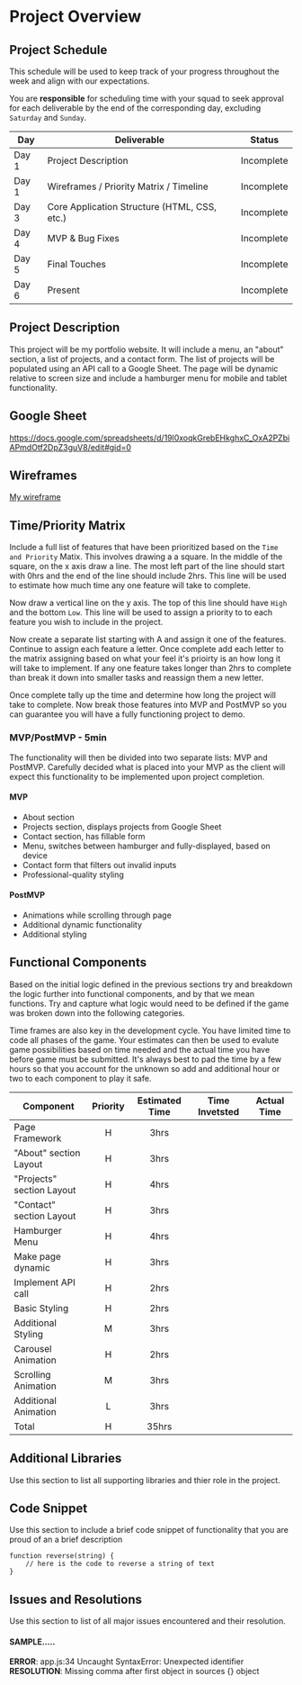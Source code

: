 # Project Overview

## Project Schedule

This schedule will be used to keep track of your progress throughout the week and align with our expectations.  

You are **responsible** for scheduling time with your squad to seek approval for each deliverable by the end of the corresponding day, excluding `Saturday` and `Sunday`.

|  Day | Deliverable | Status
|---|---| ---|
|Day 1| Project Description | Incomplete
|Day 1| Wireframes / Priority Matrix / Timeline | Incomplete
|Day 3| Core Application Structure (HTML, CSS, etc.) | Incomplete
|Day 4| MVP & Bug Fixes | Incomplete
|Day 5| Final Touches | Incomplete
|Day 6| Present | Incomplete


## Project Description

This project will be my portfolio website. It will include a menu, an "about" section, a list of projects, and a contact form. The list of projects will be populated using an API call to a Google Sheet. The page will be dynamic relative to screen size and include a hamburger menu for mobile and tablet functionality.

## Google Sheet

https://docs.google.com/spreadsheets/d/19l0xoqkGrebEHkghxC_OxA2PZbiAPmdOtf2DpZ3guV8/edit#gid=0

## Wireframes

[My wireframe](./images/wireframe.png)

## Time/Priority Matrix 

Include a full list of features that have been prioritized based on the `Time and Priority` Matix.  This involves drawing a a square.  In the middle of the square, on the x axis draw a line.  The most left part of the line should start with 0hrs and the end of the line should include 2hrs.  This line will be used to estimate how much time any one feature will take to complete. 

Now draw a vertical line on the y axis.  The top of this line should have `High` and the bottom `Low`.  This line will be used to assign a priority to to each feature you wish to include in the project.  

Now create a separate list starting with A and assign it one of the features.  Continue to assign each feature a letter.  Once complete add each letter to the matrix assigning based on what your feel it's prioirty is an how long it will take to implement. If any one feature takes longer than 2hrs to complete than break it down into smaller tasks and reassign them a new letter. 

Once complete tally up the time and determine how long the project will take to complete. Now break those features into MVP and PostMVP so you can guarantee you will have a fully functioning project to demo. 

### MVP/PostMVP - 5min

The functionality will then be divided into two separate lists: MVP and PostMVP. Carefully decided what is placed into your MVP as the client will expect this functionality to be implemented upon project completion.  

#### MVP

- About section
- Projects section, displays projects from Google Sheet
- Contact section, has fillable form
- Menu, switches between hamburger and fully-displayed, based on device
- Contact form that filters out invalid inputs
- Professional-quality styling

#### PostMVP 

- Animations while scrolling through page
- Additional dynamic functionality
- Additional styling

## Functional Components

Based on the initial logic defined in the previous sections try and breakdown the logic further into functional components, and by that we mean functions.  Try and capture what logic would need to be defined if the game was broken down into the following categories.

Time frames are also key in the development cycle.  You have limited time to code all phases of the game.  Your estimates can then be used to evalute game possibilities based on time needed and the actual time you have before game must be submitted. It's always best to pad the time by a few hours so that you account for the unknown so add and additional hour or two to each component to play it safe.

| Component | Priority | Estimated Time | Time Invetsted | Actual Time |
| --- | :---: |  :---: | :---: | :---: |
| Page Framework | H | 3hrs |  |  |
| "About" section Layout | H | 3hrs |  |  |
| "Projects" section Layout | H | 4hrs |  |  |
| "Contact" section Layout | H | 3hrs |  |  |
| Hamburger Menu | H | 4hrs |  |  |
| Make page dynamic | H | 3hrs |  |  |
| Implement API call | H | 2hrs |  |  |
| Basic Styling | H | 2hrs |  |  |
| Additional Styling | M | 3hrs |  |  |
| Carousel Animation | H | 2hrs |  |  |
| Scrolling Animation | M | 3hrs |  |  |
| Additional Animation | L | 3hrs |  |  |
| Total | H | 35hrs |  |  |

## Additional Libraries
 Use this section to list all supporting libraries and thier role in the project. 

## Code Snippet

Use this section to include a brief code snippet of functionality that you are proud of an a brief description  

```
function reverse(string) {
	// here is the code to reverse a string of text
}
```

## Issues and Resolutions
 Use this section to list of all major issues encountered and their resolution.

#### SAMPLE.....
**ERROR**: app.js:34 Uncaught SyntaxError: Unexpected identifier                                
**RESOLUTION**: Missing comma after first object in sources {} object
